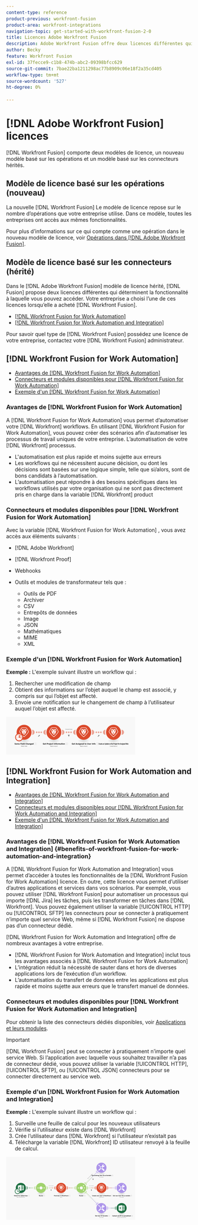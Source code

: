 ```yaml
---
content-type: reference
product-previous: workfront-fusion
product-area: workfront-integrations
navigation-topic: get-started-with-workfront-fusion-2-0
title: Licences Adobe Workfront Fusion
description: Adobe Workfront Fusion offre deux licences différentes qui déterminent la fonctionnalité à laquelle vous pouvez accéder. Votre entreprise a choisi l’une de ces licences lorsqu’elle a acheté Workfront Fusion.
author: Becky
feature: Workfront Fusion
exl-id: 37fecce9-c1b8-474b-abc2-09398bfcc629
source-git-commit: 7bae22ba1211298ac77b8909c06e18f2a35cd405
workflow-type: tm+mt
source-wordcount: '527'
ht-degree: 0%

---
```


# [!DNL Adobe Workfront Fusion] licences

[!DNL Workfront Fusion] comporte deux modèles de licence, un nouveau modèle basé sur les opérations et un modèle basé sur les connecteurs hérités.

## Modèle de licence basé sur les opérations (nouveau)

La nouvelle [!DNL Workfront Fusion] Le modèle de licence repose sur le nombre d’opérations que votre entreprise utilise. Dans ce modèle, toutes les entreprises ont accès aux mêmes fonctionnalités.

Pour plus d’informations sur ce qui compte comme une opération dans le nouveau modèle de licence, voir [Opérations dans [!DNL Adobe Workfront Fusion]](/help/quicksilver/workfront-fusion/get-started/operations-in-workfront-fusion.md).

## Modèle de licence basé sur les connecteurs (hérité)

Dans le [!DNL Adobe Workfront Fusion] modèle de licence hérité, [!DNL Fusion] propose deux licences différentes qui déterminent la fonctionnalité à laquelle vous pouvez accéder. Votre entreprise a choisi l’une de ces licences lorsqu’elle a acheté [!DNL Workfront Fusion].

* [[!DNL Workfront Fusion for Work Automation]](#workfront-fusion-for-work-automation)
* [[!DNL Workfront Fusion for Work Automation and Integration]](#workfront-fusion-for-work-automation-and-integration)

Pour savoir quel type de [!DNL Workfront Fusion] possédez une licence de votre entreprise, contactez votre [!DNL Workfront Fusion] administrateur.

## [!DNL Workfront Fusion for Work Automation]

* [Avantages de [!DNL Workfront Fusion for Work Automation]](#benefits-of-workfront-fusion-for-work-automation)
* [Connecteurs et modules disponibles pour [!DNL Workfront Fusion for Work Automation]](#connectors-and-modules-available-for-workfront-fusion-for-work-automation)
* [Exemple d&#39;un [!DNL Workfront Fusion for Work Automation]](#example-of-workfront-fusion-for-work-automation)

### Avantages de [!DNL Workfront Fusion for Work Automation]

A [!DNL Workfront Fusion for Work Automation] vous permet d’automatiser votre [!DNL Workfront] workflows. En utilisant [!DNL Workfront Fusion for Work Automation], vous pouvez créer des scénarios afin d’automatiser les processus de travail uniques de votre entreprise. L’automatisation de votre [!DNL Workfront] processus.

* L&#39;automatisation est plus rapide et moins sujette aux erreurs
* Les workflows qui ne nécessitent aucune décision, ou dont les décisions sont basées sur une logique simple, telle que si/alors, sont de bons candidats à l’automatisation.
* L’automatisation peut répondre à des besoins spécifiques dans les workflows utilisés par votre organisation qui ne sont pas directement pris en charge dans la variable [!DNL Workfront] product

### Connecteurs et modules disponibles pour [!DNL Workfront Fusion for Work Automation]

Avec la variable [!DNL Workfront Fusion for Work Automation] , vous avez accès aux éléments suivants :

* [!DNL Adobe Workfront]
* [!DNL Workfront Proof]
* Webhooks
* Outils et modules de transformateur tels que :

   * Outils de PDF
   * Archiver
   * CSV
   * Entrepôts de données
   * Image
   * JSON
   * Mathématiques
   * MIME
   * XML

### Exemple d&#39;un [!DNL Workfront Fusion for Work Automation]

**Exemple :** L&#39;exemple suivant illustre un workflow qui :

1. Rechercher une modification de champ
1. Obtient des informations sur l’objet auquel le champ est associé, y compris sur qui l’objet est affecté.
1. Envoie une notification sur le changement de champ à l’utilisateur auquel l’objet est affecté.

![](assets/fusion-template-example-350x102.png)

## [!DNL Workfront Fusion for Work Automation and Integration]

* [Avantages de [!DNL Workfront Fusion for Work Automation and Integration]](#benefits-of-workfront-fusion-for-work-automation-and-integration)
* [Connecteurs et modules disponibles pour [!DNL Workfront Fusion for Work Automation and Integration]](#connectors-and-modules-available-for-workfront-fusion-for-work-automation-and-integration)
* [Exemple d&#39;un [!DNL Workfront Fusion for Work Automation and Integration]](#example-of-workfront-fusion-for-work-automation-and-integration)

### Avantages de [!DNL Workfront Fusion for Work Automation and Integration] {#benefits-of-workfront-fusion-for-work-automation-and-integration}

A [!DNL Workfront Fusion for Work Automation and Integration] vous permet d’accéder à toutes les fonctionnalités de la [!DNL Workfront Fusion for Work Automation] licence. En outre, cette licence vous permet d’utiliser d’autres applications et services dans vos scénarios. Par exemple, vous pouvez utiliser [!DNL Workfront Fusion] pour automatiser un processus qui importe [!DNL Jira] les tâches, puis les transformer en tâches dans [!DNL Workfront]. Vous pouvez également utiliser la variable [!UICONTROL HTTP] ou [!UICONTROL SFTP] les connecteurs pour se connecter à pratiquement n’importe quel service Web, même si [!DNL Workfront Fusion] ne dispose pas d’un connecteur dédié.

[!DNL Workfront Fusion for Work Automation and Integration] offre de nombreux avantages à votre entreprise.

* [!DNL Workfront Fusion for Work Automation and Integration] inclut tous les avantages associés à [!DNL Workfront Fusion for Work Automation]
* L’intégration réduit la nécessité de sauter dans et hors de diverses applications lors de l’exécution d’un workflow.
* L’automatisation du transfert de données entre les applications est plus rapide et moins sujette aux erreurs que le transfert manuel de données.

### Connecteurs et modules disponibles pour [!DNL Workfront Fusion for Work Automation and Integration]

Pour obtenir la liste des connecteurs dédiés disponibles, voir [Applications et leurs modules](../../workfront-fusion/apps-and-their-modules/apps-and-their-modules.md).

>[!IMPORTANT]
>
>[!DNL Workfront Fusion] peut se connecter à pratiquement n’importe quel service Web. Si l’application avec laquelle vous souhaitez travailler n’a pas de connecteur dédié, vous pouvez utiliser la variable [!UICONTROL HTTP], [!UICONTROL SFTP], ou [!UICONTROL JSON] connecteurs pour se connecter directement au service web.

### Exemple d&#39;un [!DNL Workfront Fusion for Work Automation and Integration]

**Exemple :** L&#39;exemple suivant illustre un workflow qui :

1. Surveille une feuille de calcul pour les nouveaux utilisateurs
1. Vérifie si l’utilisateur existe dans [!DNL Workfront]
1. Crée l’utilisateur dans [!DNL Workfront] si l’utilisateur n’existait pas
1. Télécharge la variable [!DNL Workfront] ID utilisateur renvoyé à la feuille de calcul.

![](assets/fusion-integration-example--350x171.png)
